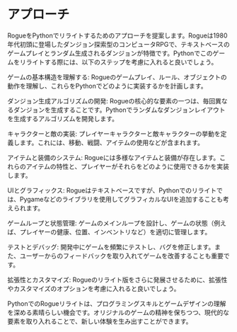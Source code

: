 # アプローチ

RogueをPythonでリライトするためのアプローチを提案します。Rogueは1980年代初頭に登場したダンジョン探索型のコンピュータRPGで、テキストベースのゲームプレイとランダム生成されるダンジョンが特徴です。Pythonでこのゲームをリライトする際には、以下のステップを考慮に入れると良いでしょう。

ゲームの基本構造を理解する: Rogueのゲームプレイ、ルール、オブジェクトの動作を理解し、これらをPythonでどのように実装するかを計画します。

ダンジョン生成アルゴリズムの開発: Rogueの核心的な要素の一つは、毎回異なるダンジョンを生成することです。Pythonでランダムなダンジョンレイアウトを生成するアルゴリズムを開発します。

キャラクターと敵の実装: プレイヤーキャラクターと敵キャラクターの挙動を定義します。これには、移動、戦闘、アイテムの使用などが含まれます。

アイテムと装備のシステム: Rogueには多様なアイテムと装備が存在します。これらのアイテムの特性と、プレイヤーがそれらをどのように使用できるかを実装します。

UIとグラフィックス: Rogueはテキストベースですが、Pythonでのリライトでは、Pygameなどのライブラリを使用してグラフィカルなUIを追加することも考えられます。

ゲームループと状態管理: ゲームのメインループを設計し、ゲームの状態（例えば、プレイヤーの健康、位置、インベントリなど）を適切に管理します。

テストとデバッグ: 開発中にゲームを頻繁にテストし、バグを修正します。また、ユーザーからのフィードバックを取り入れてゲームを改善することも重要です。

拡張性とカスタマイズ: Rogueのリライト版をさらに発展させるために、拡張性やカスタマイズのオプションを考慮に入れると良いでしょう。

PythonでのRogueリライトは、プログラミングスキルとゲームデザインの理解を深める素晴らしい機会です。オリジナルのゲームの精神を保ちつつ、現代的な要素を取り入れることで、新しい体験を生み出すことができます。
